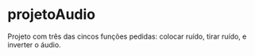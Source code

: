 # projetoAudio

Projeto com três das cincos funções pedidas: colocar ruído, tirar ruído, e inverter o áudio. 
